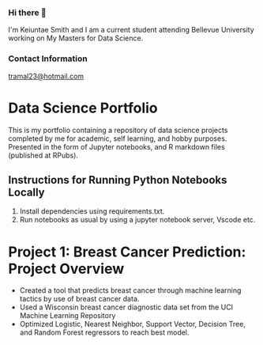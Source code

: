 ### Hi there 👋

I'm Keiuntae Smith and I am a current student attending Bellevue University working on My Masters for Data Science. 

### Contact Information
tramal23@hotmail.com

# Data Science Portfolio
This is my portfolio containing a repository of data science projects completed by me for academic, self learning, and hobby purposes. Presented in the form of Jupyter notebooks, and R markdown files (published at RPubs).

## Instructions for Running Python Notebooks Locally
1. Install dependencies using requirements.txt.
2. Run notebooks as usual by using a jupyter notebook server, Vscode etc.

# Project 1: Breast Cancer Prediction: Project Overview
* Created a tool that predicts breast cancer through machine learning tactics by use of breast cancer data.
* Used a Wisconsin breast cancer diagnostic data set from the UCI Machine Learning Repository
* Optimized Logistic, Nearest Neighbor, Support Vector, Decision Tree, and Random Forest regressors to reach best model.

